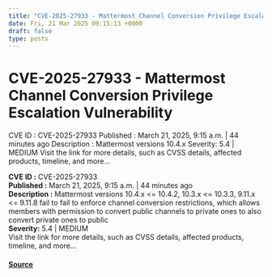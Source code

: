 ```yaml
---
title: "CVE-2025-27933 - Mattermost Channel Conversion Privilege Escalation Vulnerability"
date: Fri, 21 Mar 2025 09:15:13 +0000
draft: false
type: posts
---
```

# CVE-2025-27933 - Mattermost Channel Conversion Privilege Escalation Vulnerability





 CVE ID : CVE-2025-27933 Published : March 21, 2025, 9:15 a.m. | 44 minutes ago Description : Mattermost versions 10.4.x Severity: 5.4 | MEDIUM Visit the link for more details, such as CVSS details, affected products, timeline, and more... 

**CVE ID :** CVE-2025-27933  
**Published :** March 21, 2025, 9:15 a.m. | 44 minutes ago  
**Description :** Mattermost versions 10.4.x <= 10.4.2, 10.3.x <= 10.3.3, 9.11.x <= 9.11.8 fail to fail to enforce channel conversion restrictions, which allows members with permission to convert public channels to private ones to also convert private ones to public  
**Severity:** 5.4 | MEDIUM  
Visit the link for more details, such as CVSS details, affected products, timeline, and more...

#### [Source](https://cvefeed.io/vuln/detail/CVE-2025-27933)


